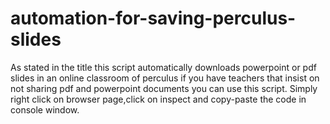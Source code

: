 # automation-for-saving-perculus-slides

As stated in the title this script automatically downloads powerpoint or pdf slides in an online classroom of perculus 
if you have teachers that insist on not sharing pdf and powerpoint documents you can use this script.
Simply right click on browser page,click on inspect and copy-paste the code in console window.
